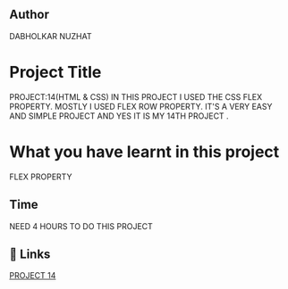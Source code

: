  ## Author 
 DABHOLKAR NUZHAT 
 
# Project Title
PROJECT:14(HTML & CSS)
IN THIS PROJECT I USED THE CSS FLEX PROPERTY.
MOSTLY I USED FLEX ROW  PROPERTY. IT'S A VERY EASY AND SIMPLE PROJECT AND YES IT IS MY 14TH PROJECT .



 # What you have learnt in this project
FLEX PROPERTY 

## Time
 NEED 4 HOURS TO DO THIS PROJECT

## 🔗 Links
[PROJECT  14 ](https://project14a.netlify.app/)
